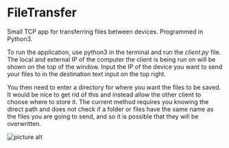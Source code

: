 # FileTransfer
Small TCP app for transferring files between devices. Programmed in Python3.

To run the application, use python3 in the terminal and run the *client.py* file.
The local and external IP of the computer the client is being run on will be shown on the top of the window.
Input the IP of the device you want to send your files to in the destination text input on the top right.

You then need to enter a directory for where you want the files to be saved. It would be nice to get rid of
this and instead allow the other client to choose where to store it. The current method requires you knowing
the direct path and does not check if a folder or files have the same name as the files you are going to send,
and so it is possible that they will be overwritten.


![picture alt](https://preview.ibb.co/nszAhJ/Screen_Shot_2018_07_03_at_12_42_38_am.png "File Transfer App")

